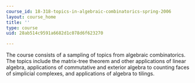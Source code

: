 ```yaml
---
course_id: 18-318-topics-in-algebraic-combinatorics-spring-2006
layout: course_home
title: ''
type: course
uid: 28ab514c9591a6682d1c078d6f623270

---
```

The course consists of a sampling of topics from algebraic combinatorics. The topics include the matrix-tree theorem and other applications of linear algebra, applications of commutative and exterior algebra to counting faces of simplicial complexes, and applications of algebra to tilings.
